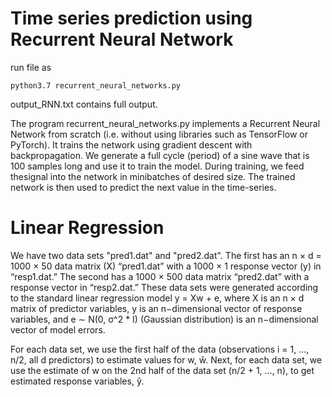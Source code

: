 # Time series prediction using Recurrent Neural Network

run file as 
```
python3.7 recurrent_neural_networks.py
```

output_RNN.txt contains full output.

The program recurrent_neural_networks.py implements a Recurrent Neural Network from scratch (i.e. without using libraries such as TensorFlow or PyTorch). It trains the network using gradient descent with backpropagation. We generate a full cycle (period) of a sine wave that is 100 samples long and use it to train the model. During training, we feed thesignal into the network in minibatches of desired size. The trained network is then used to predict the next value in the time-series.

# Linear Regression

We have two data sets "pred1.dat" and "pred2.dat". The first has an n × d = 1000 × 50 data matrix (X) “pred1.dat” with a 1000 × 1 response vector (y) in “resp1.dat.” The second has a 1000 × 500 data matrix “pred2.dat” with a response vector in “resp2.dat.” These data sets were generated according to the standard linear regression model y = Xw + e, where X is an n × d matrix of predictor variables, y is an n−dimensional vector of response variables, and e ∼ N(0, σ^2 * I) (Gaussian distribution) is an n−dimensional vector of model errors.

For each data set, we use the first half of the data (observations i = 1, ..., n/2, all d predictors) to estimate values for w, ŵ. Next, for each data set, we use the estimate of w on the 2nd half of the data set (n/2 + 1, ..., n), to get estimated response variables, ŷ.
